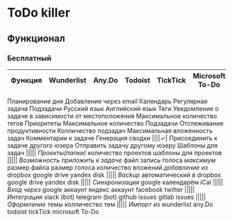 # ToDo killer

## Функционал

### Бесплатный 

Функция                 | Wunderlist | Any.Do | Todoist | TickTick | Microsoft To-Do 
------------------------|------------|--------|---------|----------|-----------------
Планирование дня
Добавление через email
Календарь
Регулярная задача
Подзадачи
Русский язык
Английский язык
Теги
Уведомление о задаче в зависимости от местоположения
Максимальное количество тегов
Приоритеты
Максимальное количество
Подзадачи
Отслеживание продуктивности
Колличество подзадач
Максимальная вложенность задач
Комментарии к задаче
Генерация сводки ||||✓|
Присоединить к задаче другого юзера
Отправить задачу другому юзеру
Шаблоны для задач
|||||
_Проекты(папки)_
количество проектов
шаблоны для проектов
|||||
_Возможность приложить к задаче_
файл
запись голоса
_максимум_
размер файла
размер голоса
количество вложений
_добавление из_
dropbox
google drive
yandex disk
|||||
_Backup_
автоматический
_в_
dropbox
google drive
yandex disk
|||||
_Синхронизация_
google календарём
iCal
|||||
_Вход через_
google аккаунт
яндекс аккаунт
facebook
twitter
|||||
_Интеграция_
slack (bot)
telegram (bot)
github issues
gitlab issues
|||||
_Оформление_
темы
колличество тем
|||||
_Импорт из_
wunderlist
any.Do
todoist
tickTick
microsoft To-Do 
